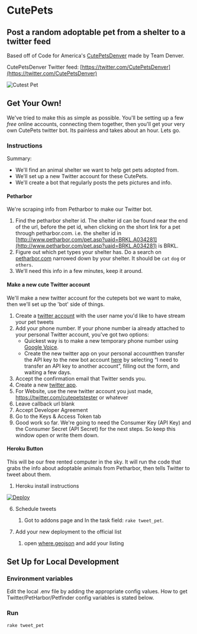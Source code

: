 CutePets
========

Post a random adoptable pet from a shelter to a twitter feed
------------------------------------------------------------

Based off of Code for America's [CutePetsDenver](https://github.com/codeforamerica/cutepetsdenver) made by Team Denver.

CutePetsDenver Twitter feed: [https://twitter.com/CutePetsDenver](https://twitter.com/CutePetsDenver)

![Cutest Pet](https://pbs.twimg.com/media/CO8Jf-kW8AAyw-Q.jpg)

## Get Your Own!
We've tried to make this as simple as possible. You'll be setting up a few _free_ online accounts, connecting them together, then you'll get your very own CutePets twitter bot. Its painless and takes about an hour. Lets go.


### Instructions
Summary:
* We'll find an animal shelter we want to help get pets adopted from.
* We'll set up a new Twitter account for these CutePets.
* We'll create a bot that regularly posts the pets pictures and info.


#### Petharbor
We're scraping info from Petharbor to make our Twitter bot.

1. Find the petharbor shelter id. The shelter id can be found near the end of the url, before the pet id, when    clicking on the short link for a pet through petharbor.com. i.e. the shelter id in [http://www.petharbor.com/pet.asp?uaid=BRKL.A034281](http://www.petharbor.com/pet.asp?uaid=BRKL.A034281) is BRKL.
2. Figure out which pet types your shelter has. Do a search on [petharbor.com](http://www.petharbor.com) narrowed down by your shelter. It should be `cat` `dog` or `others`.
3. We'll need this info in a few minutes, keep it around.


#### Make a new cute Twitter account
We'll make a new twitter account for the cutepets bot we want to make, then we'll set up the 'bot' side of things.

1. Create a [twitter account](https://twitter.com/signup) with the user name you'd like to have stream your pet tweets
2. Add your phone number. If your phone number ia already attached to your personal Twitter account, you've got two options:
    * Quickest way is to make a new temporary phone number using [Google Voice](https://www.google.com/voice).
    * Create the new twitter app on your personal accountthen transfer the API key to the new bot account [here](https://support.twitter.com/forms/platform) by selecting “I need to transfer an API key to another account”, filling out the form, and waiting a few days.
3. Accept the confirmation email that Twitter sends you.
4. Create a new [twitter app](https://apps.twitter.com/).
5. For Website, use the new twitter account you just made, https://twitter.com/cutepetstester or whatever
6. Leave callback url blank
7. Accept Developer Agreement
8. Go to the Keys & Access Token tab
7. Good work so far. We're going to need the Consumer Key (API Key) and the Consumer Secret (API Secret) for the next steps. So keep this window open or write them down.


#### Heroku Button
This will be our free rented computer in the sky. It will run the code that grabs the info about adoptable animals from Petharbor, then tells Twitter to tweet about them.

1. Heroku install instructions

[![Deploy](https://www.herokucdn.com/deploy/button.png)](https://heroku.com/deploy)

6. Schedule tweets 
    1. Got to addons page and In the task field: `rake tweet_pet`.

7. Add your new deployment to the official list
    1. open [where.geojson](https://github.com/codeforamerica/CutePets/blob/master/where.geojson) and add your listing






## Set Up for Local Development

### Environment variables
Edit the local .env file by adding the appropriate config values. How to get Twitter/PetHarbor/Petfinder config variables is stated below.

### Run
`rake tweet_pet`


